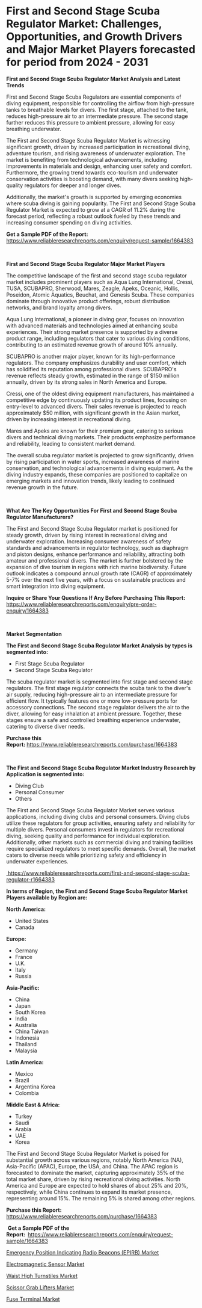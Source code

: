 <p><h1>First and Second Stage Scuba Regulator Market: Challenges, Opportunities, and Growth Drivers and Major Market Players forecasted for period from 2024 - 2031</h1></p><p><strong>First and Second Stage Scuba Regulator Market Analysis and Latest Trends</strong></p>
<p><p>First and Second Stage Scuba Regulators are essential components of diving equipment, responsible for controlling the airflow from high-pressure tanks to breathable levels for divers. The first stage, attached to the tank, reduces high-pressure air to an intermediate pressure. The second stage further reduces this pressure to ambient pressure, allowing for easy breathing underwater. </p><p>The First and Second Stage Scuba Regulator Market is witnessing significant growth, driven by increased participation in recreational diving, adventure tourism, and rising awareness of underwater exploration. The market is benefiting from technological advancements, including improvements in materials and design, enhancing user safety and comfort. Furthermore, the growing trend towards eco-tourism and underwater conservation activities is boosting demand, with many divers seeking high-quality regulators for deeper and longer dives. </p><p>Additionally, the market's growth is supported by emerging economies where scuba diving is gaining popularity. The First and Second Stage Scuba Regulator Market is expected to grow at a CAGR of 11.2% during the forecast period, reflecting a robust outlook fueled by these trends and increasing consumer spending on diving activities.</p></p>
<p><strong>Get a Sample PDF of the Report:&nbsp;</strong> <a href="https://www.reliableresearchreports.com/enquiry/request-sample/1664383?utm_campaign=118&utm_medium=2&utm_source=Github&utm_content=ia&utm_term=28092024&utm_id=first-and-second-stage-scuba-regulator">https://www.reliableresearchreports.com/enquiry/request-sample/1664383</a></p>
<p>&nbsp;</p>
<p><strong>First and Second Stage Scuba Regulator Major Market Players</strong></p>
<p><p>The competitive landscape of the first and second stage scuba regulator market includes prominent players such as Aqua Lung International, Cressi, TUSA, SCUBAPRO, Sherwood, Mares, Zeagle, Apeks, Oceanic, Hollis, Poseidon, Atomic Aquatics, Beuchat, and Genesis Scuba. These companies dominate through innovative product offerings, robust distribution networks, and brand loyalty among divers.</p><p>Aqua Lung International, a pioneer in diving gear, focuses on innovation with advanced materials and technologies aimed at enhancing scuba experiences. Their strong market presence is supported by a diverse product range, including regulators that cater to various diving conditions, contributing to an estimated revenue growth of around 10% annually.</p><p>SCUBAPRO is another major player, known for its high-performance regulators. The company emphasizes durability and user comfort, which has solidified its reputation among professional divers. SCUBAPRO's revenue reflects steady growth, estimated in the range of $150 million annually, driven by its strong sales in North America and Europe.</p><p>Cressi, one of the oldest diving equipment manufacturers, has maintained a competitive edge by continuously updating its product lines, focusing on entry-level to advanced divers. Their sales revenue is projected to reach approximately $50 million, with significant growth in the Asian market, driven by increasing interest in recreational diving.</p><p>Mares and Apeks are known for their premium gear, catering to serious divers and technical diving markets. Their products emphasize performance and reliability, leading to consistent market demand.</p><p>The overall scuba regulator market is projected to grow significantly, driven by rising participation in water sports, increased awareness of marine conservation, and technological advancements in diving equipment. As the diving industry expands, these companies are positioned to capitalize on emerging markets and innovation trends, likely leading to continued revenue growth in the future.</p></p>
<p>&nbsp;</p>
<p><strong>What Are The Key Opportunities For First and Second Stage Scuba Regulator Manufacturers?</strong></p>
<p><p>The First and Second Stage Scuba Regulator market is positioned for steady growth, driven by rising interest in recreational diving and underwater exploration. Increasing consumer awareness of safety standards and advancements in regulator technology, such as diaphragm and piston designs, enhance performance and reliability, attracting both amateur and professional divers. The market is further bolstered by the expansion of dive tourism in regions with rich marine biodiversity. Future outlook indicates a compound annual growth rate (CAGR) of approximately 5-7% over the next five years, with a focus on sustainable practices and smart integration into diving equipment.</p></p>
<p><strong>Inquire or Share Your Questions If Any Before Purchasing This Report:</strong> <a href="https://www.reliableresearchreports.com/enquiry/pre-order-enquiry/1664383?utm_campaign=118&utm_medium=2&utm_source=Github&utm_content=ia&utm_term=28092024&utm_id=first-and-second-stage-scuba-regulator">https://www.reliableresearchreports.com/enquiry/pre-order-enquiry/1664383</a></p>
<p>&nbsp;</p>
<p><strong>Market Segmentation</strong></p>
<p><strong>The First and Second Stage Scuba Regulator Market Analysis by types is segmented into:</strong></p>
<p><ul><li>First Stage Scuba Regulator</li><li>Second Stage Scuba Regulator</li></ul></p>
<p><p>The scuba regulator market is segmented into first stage and second stage regulators. The first stage regulator connects the scuba tank to the diver's air supply, reducing high-pressure air to an intermediate pressure for efficient flow. It typically features one or more low-pressure ports for accessory connections. The second stage regulator delivers the air to the diver, allowing for easy inhalation at ambient pressure. Together, these stages ensure a safe and controlled breathing experience underwater, catering to diverse diver needs.</p></p>
<p><strong>Purchase this Report:&nbsp;</strong><a href="https://www.reliableresearchreports.com/purchase/1664383?utm_campaign=118&utm_medium=2&utm_source=Github&utm_content=ia&utm_term=28092024&utm_id=first-and-second-stage-scuba-regulator">https://www.reliableresearchreports.com/purchase/1664383</a></p>
<p>&nbsp;</p>
<p><strong>The First and Second Stage Scuba Regulator Market Industry Research by Application is segmented into:</strong></p>
<p><ul><li>Diving Club</li><li>Personal Consumer</li><li>Others</li></ul></p>
<p><p>The First and Second Stage Scuba Regulator Market serves various applications, including diving clubs and personal consumers. Diving clubs utilize these regulators for group activities, ensuring safety and reliability for multiple divers. Personal consumers invest in regulators for recreational diving, seeking quality and performance for individual exploration. Additionally, other markets such as commercial diving and training facilities require specialized regulators to meet specific demands. Overall, the market caters to diverse needs while prioritizing safety and efficiency in underwater experiences.</p></p>
<p><a href="https://www.reliableresearchreports.com/first-and-second-stage-scuba-regulator-r1664383?utm_campaign=118&utm_medium=2&utm_source=Github&utm_content=ia&utm_term=28092024&utm_id=first-and-second-stage-scuba-regulator">&nbsp;https://www.reliableresearchreports.com/first-and-second-stage-scuba-regulator-r1664383</a></p>
<p><strong>In terms of Region, the First and Second Stage Scuba Regulator Market Players available by Region are:</strong></p>
<p>
    <p> <strong> North America: </strong>
        <ul>
            <li>United States</li>
            <li>Canada</li>
        </ul>
        </p> 
    <p> <strong> Europe: </strong>
        <ul>
            <li>Germany</li>
            <li>France</li>
            <li>U.K.</li>
            <li>Italy</li>
            <li>Russia</li>
        </ul>
        </p> 
    <p> <strong> Asia-Pacific: </strong>
        <ul>
            <li>China</li>
            <li>Japan</li>
            <li>South Korea</li>
            <li>India</li>
            <li>Australia</li>
            <li>China Taiwan</li>
            <li>Indonesia</li>
            <li>Thailand</li>
            <li>Malaysia</li>
        </ul>
        </p> 
    <p> <strong> Latin America: </strong>
        <ul>
            <li>Mexico</li>
            <li>Brazil</li>
            <li>Argentina Korea</li>
            <li>Colombia</li>
        </ul>
        </p> 
    <p> <strong> Middle East & Africa: </strong>
        <ul>
            <li>Turkey</li>
            <li>Saudi</li>
            <li>Arabia</li>
            <li>UAE</li>
            <li>Korea</li>
        </ul>
    </p>
    </p>
<p><p>The First and Second Stage Scuba Regulator Market is poised for substantial growth across various regions, notably North America (NA), Asia-Pacific (APAC), Europe, the USA, and China. The APAC region is forecasted to dominate the market, capturing approximately 35% of the total market share, driven by rising recreational diving activities. North America and Europe are expected to hold shares of about 25% and 20%, respectively, while China continues to expand its market presence, representing around 15%. The remaining 5% is shared among other regions.</p></p>
<p><strong>Purchase this Report: </strong><a href="https://www.reliableresearchreports.com/purchase/1664383?utm_campaign=118&utm_medium=2&utm_source=Github&utm_content=ia&utm_term=28092024&utm_id=first-and-second-stage-scuba-regulator">https://www.reliableresearchreports.com/purchase/1664383</a></p>
<p>&nbsp;<strong>Get a Sample PDF of the Report:&nbsp;&nbsp;</strong><a href="https://www.reliableresearchreports.com/enquiry/request-sample/1664383?utm_campaign=118&utm_medium=2&utm_source=Github&utm_content=ia&utm_term=28092024&utm_id=first-and-second-stage-scuba-regulator">https://www.reliableresearchreports.com/enquiry/request-sample/1664383</a></p>
<p><strong></strong></p>
<p><p><a href="https://github.com/MatthewHernandez403/Market-Research-Report-List-1/blob/main/emergency-position-indicating-radio-beacons-epirb-market.md?utm_campaign=118&utm_medium=2&utm_source=Github&utm_content=ia&utm_term=28092024&utm_id=first-and-second-stage-scuba-regulator">Emergency Position Indicating Radio Beacons (EPIRB) Market</a></p><p><a href="https://www.linkedin.com/pulse/global-electromagnetic-sensor-market-analysis-key-trends-xgkic?utm_campaign=118&utm_medium=2&utm_source=Github&utm_content=ia&utm_term=28092024&utm_id=first-and-second-stage-scuba-regulator">Electromagnetic Sensor Market</a></p><p><a href="https://www.linkedin.com/pulse/how-waist-high-turnstiles-market-evolved-key-trends-08uoe?utm_campaign=118&utm_medium=2&utm_source=Github&utm_content=ia&utm_term=28092024&utm_id=first-and-second-stage-scuba-regulator">Waist High Turnstiles Market</a></p><p><a href="https://github.com/MoonZANDRA/Market-Research-Report-List-1/blob/main/scissor-grab-lifters-market.md?utm_campaign=118&utm_medium=2&utm_source=Github&utm_content=ia&utm_term=28092024&utm_id=first-and-second-stage-scuba-regulator">Scissor Grab Lifters Market</a></p><p><a href="https://issuu.com/reportprime-2/docs/fuse-terminal-market-size-2030.pptx_5a2dc3d3f18627?utm_campaign=118&utm_medium=2&utm_source=Github&utm_content=ia&utm_term=28092024&utm_id=first-and-second-stage-scuba-regulator">Fuse Terminal Market</a></p></p>